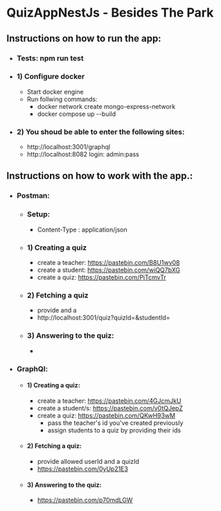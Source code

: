 # QuizAppNestJs - Besides The Park

## Instructions on how to run the app:
- ### Tests: npm run test
- ### 1) Configure docker
    - Start docker engine 
    - Run follwing commands: 
      - docker network create mongo-express-network
      - docker compose up --build
- ### 2) You shoud be able to enter the following sites:
    - http://localhost:3001/graphql
    - http://localhost:8082 login: admin:pass
## Instructions on how to work with the app.:
- ### Postman:
    - ### Setup:
        - Content-Type : application/json
    - ### 1) Creating a quiz
        - create a teacher: https://pastebin.com/B8U1wv08
        - create a student: https://pastebin.com/wiQQ7bXG
        - create a quiz: https://pastebin.com/PjTcmvTr
    - ### 2) Fetching a quiz
        - provide <assigned-student-id> and a <your-quiz-id>
        - http://localhost:3001/quiz?quizId=<your-quiz-id>&studentId=<assigned-student-id>
    - ### 3) Answering to the quiz:
        - 
- ### GraphQl:
    - #### 1) Creating a quiz:
        - create a teacher: https://pastebin.com/4GJcmJkU
        - create a student/s: https://pastebin.com/v0tQJepZ
        - create a quiz: https://pastebin.com/QKwH93wM
            - pass the teacher's id you've created previously
            - assign students to a quiz by providing their ids
    - #### 2) Fetching a quiz:
        - provide allowed userId and a quizId
        - https://pastebin.com/0yUp21E3
    - #### 3) Answering to the quiz:
        - https://pastebin.com/p70mdLGW

